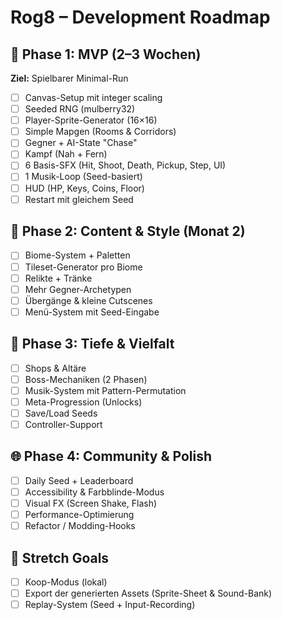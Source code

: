 # Rog8 – Development Roadmap

## 🧱 Phase 1: MVP (2–3 Wochen)
**Ziel:** Spielbarer Minimal-Run
- [ ] Canvas-Setup mit integer scaling
- [ ] Seeded RNG (mulberry32)
- [ ] Player-Sprite-Generator (16×16)
- [ ] Simple Mapgen (Rooms & Corridors)
- [ ] Gegner + AI-State "Chase"
- [ ] Kampf (Nah + Fern)
- [ ] 6 Basis-SFX (Hit, Shoot, Death, Pickup, Step, UI)
- [ ] 1 Musik-Loop (Seed-basiert)
- [ ] HUD (HP, Keys, Coins, Floor)
- [ ] Restart mit gleichem Seed

## 🌋 Phase 2: Content & Style (Monat 2)
- [ ] Biome-System + Paletten
- [ ] Tileset-Generator pro Biome
- [ ] Relikte + Tränke
- [ ] Mehr Gegner-Archetypen
- [ ] Übergänge & kleine Cutscenes
- [ ] Menü-System mit Seed-Eingabe

## 🧠 Phase 3: Tiefe & Vielfalt
- [ ] Shops & Altäre
- [ ] Boss-Mechaniken (2 Phasen)
- [ ] Musik-System mit Pattern-Permutation
- [ ] Meta-Progression (Unlocks)
- [ ] Save/Load Seeds
- [ ] Controller-Support

## 🌐 Phase 4: Community & Polish
- [ ] Daily Seed + Leaderboard
- [ ] Accessibility & Farbblinde-Modus
- [ ] Visual FX (Screen Shake, Flash)
- [ ] Performance-Optimierung
- [ ] Refactor / Modding-Hooks

## 🧩 Stretch Goals
- [ ] Koop-Modus (lokal)
- [ ] Export der generierten Assets (Sprite-Sheet & Sound-Bank)
- [ ] Replay-System (Seed + Input-Recording)
